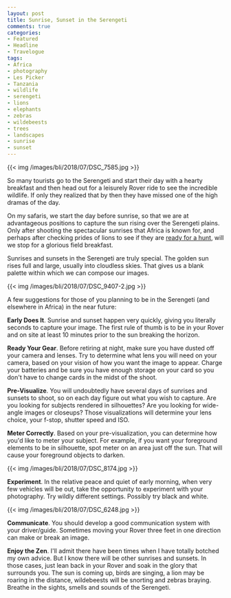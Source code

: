 ```yaml
---
layout: post
title: Sunrise, Sunset in the Serengeti
comments: true
categories:
- Featured
- Headline
- Travelogue
tags:
- Africa
- photography
- Les Picker
- Tanzania
- wildlife
- serengeti
- lions
- elephants
- zebras
- wildebeests
- trees
- landscapes
- sunrise
- sunset
---
```


{{<  img /images/bli/2018/07/DSC_7585.jpg  >}}

So many tourists go to the Serengeti and start their day with a hearty breakfast and then head out for a leisurely Rover ride to see the incredible wildlife. If only they realized that by then they have missed one of the high dramas of the day.

<!--more-->

On my safaris, we start the day before sunrise, so that we are at advantageous positions to capture the sun rising over the Serengeti plains. Only after shooting the spectacular sunrises that Africa is known for, and perhaps after checking prides of lions to see if they are [ready for a hunt](http://www.lesterpickerphoto.com/2018/07/04/serengeti-the-kill/), will we stop for a glorious field breakfast. 

Sunrises and sunsets in the Serengeti are truly special. The golden sun rises full and large, usually into cloudless skies. That gives us a blank palette within which we can compose our images. 

{{<  img /images/bli/2018/07/DSC_9407-2.jpg  >}}

A few suggestions for those of you planning to be in the Serengeti (and elsewhere in Africa) in the near future:

**Early Does It**. Sunrise and sunset happen very quickly, giving you literally seconds to capture your image. The first rule of thumb is to be in your Rover and on site at least 10 minutes prior to the sun breaking the horizon. 

**Ready Your Gear**. Before retiring at night, make sure you have dusted off your camera and lenses. Try to determine what lens you will need on your camera, based on your vision of how you want the image to appear. Charge your batteries and be sure you have enough storage on your card so you don't have to change cards in the midst of the shoot. 

**Pre-Visualize**. You will undoubtedly have several days of sunrises and sunsets to shoot, so on each day figure out what you wish to capture. Are you looking for subjects rendered in silhouettes? Are you looking for wide-angle images or closeups? Those visualizations will determine your lens choice, your f-stop, shutter speed and ISO. 

**Meter Correctly**. Based on your pre-visualization, you can determine how you'd like to meter your subject. For example, if you want your foreground elements to be in silhouette, spot meter on an area just off the sun. That will cause your foreground objects to darken. 

{{<  img /images/bli/2018/07/DSC_8174.jpg  >}}

**Experiment**. In the relative peace and quiet of early morning, when very few vehicles will be out, take the opportunity to experiment with your photography. Try wildly different settings. Possibly try black and white. 

{{<  img /images/bli/2018/07/DSC_6248.jpg  >}}

**Communicate**. You should develop a good communication system with your driver/guide. Sometimes moving your Rover three feet in one direction can make or break an image. 

**Enjoy the Zen**. I'll admit there have been times when I have totally botched my own advice. But I know there will be other sunrises and sunsets. In those cases, just lean back in your Rover and soak in the glory that surrounds you. The sun is coming up, birds are singing, a lion may be roaring in the distance,  wildebeests will be snorting and zebras braying. Breathe in the sights, smells and sounds of the Serengeti. 
